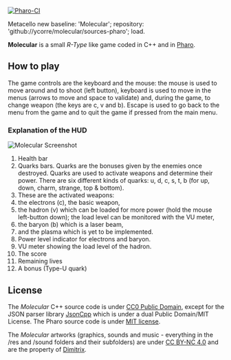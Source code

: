 [![Pharo-CI](https://github.com/ycorre/molecular/actions/workflows/molecular-pharo.yml/badge.svg)](https://github.com/ycorre/molecular/actions/workflows/molecular-pharo.yml)

Metacello new
    baseline: 'Molecular';
    repository: 'github://ycorre/molecular/sources-pharo';
    load.

**Molecular** is a small *R-Type* like game coded in C++ and in [Pharo](https://pharo.org).

## How to play

The game controls are the keyboard and the mouse: the mouse is used to move around and to shoot (left button), keyboard is used to move in the menus (arrows to move and space to validate) and, during the game, to change weapon (the keys are c, v and b). Escape is used to go back to the menu from the game and to quit the game if pressed from the main menu.

### Explanation of the HUD

![Molecular Screenshot](http://ycorre.github.io/molecular/images/screenshots/molecular_legend.png)

  1. Health bar
  2. Quarks bars. Quarks are the bonuses given by the enemies once destroyed. Quarks are used to activate weapons and determine their power. There are six different kinds of quarks: u, d, c, s, t, b (for up, down, charm, strange, top \& bottom).
  3. These are the activated weapons:
   1. the electrons (c), the basic weapon,
   2. the hadron (v) which can be loaded for more power (hold the mouse left-button down); the load level can be monitored with the VU meter,
   3. the baryon (b) which is a laser beam,
   4. and the plasma which is yet to be implemented.
  4. Power level indicator for electrons and baryon.
  5. VU meter showing the load level of the hadron.
  6. The score
  7. Remaining lives
  8. A bonus (Type-U quark)

## License

The *Molecular* C++ source code is under [CC0 Public Domain](https://creativecommons.org/publicdomain/zero/1.0/), except for the JSON parser library [JsonCpp](https://github.com/open-source-parsers/jsoncpp) which is under a dual Public Domain/MIT License. The Pharo source code is under [MIT license](https://opensource.org/licenses/MIT).

The *Molecular* artworks (graphics, sounds and music - everything in the /res and /sound folders and their subfolders) are under [CC BY-NC 4.0](http://creativecommons.org/licenses/by-nc/4.0/) and are the property of [Dimitrix](https://www.youtube.com/user/dimitrix9bit/videos).
